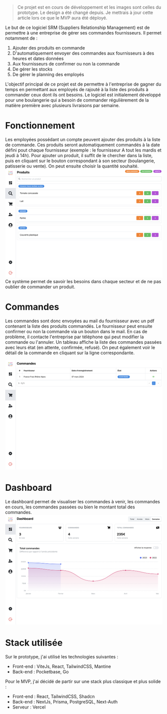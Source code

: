 > Ce projet est en cours de développement et les images sont celles du prototype. Le design a été changé depuis. Je mettrais à jour cette article lors ce que le MVP aura été déployé.

Le but de ce logiciel SRM (Suppliers Relationship Management) est de permettre à une entreprise de gérer ses commandes fournisseurs. Il permet notamment de :
1. Ajouter des produits en commande
2. D'automatiquement envoyer des commandes aux fournisseurs à des heures et dates données
3. Aux fournisseurs de confirmer ou non la commande
4. De gérer les stocks
5. De gérer le planning des employés

L'objectif principal de ce projet est de permettre à l'entreprise de gagner du temps en permettant aux employés de rajouté à la liste des produits à commander ceux dont ils ont besoins.
Le logiciel est initialement développé pour une boulangerie qui a besoin de commander régulièrement de la matière première avec plusieurs livraisons par semaine.

# Fonctionnement

Les employées possédant un compte peuvent ajouter des produits à la liste de commande. Ces produits seront automatiquement commandés à la date défini pout chaque fournisseur (exemple : le fournisseur A tout les mardis et jeudi à 14h).
Pour ajouter un produit, il suffit de le chercher dans la liste, puis en cliquant sur le bouton correspondant à son secteur (boulangerie, patisserie ou vente). On peut ensuite choisir la quantité souhaité.
![Ajout de produit](products.png)
Ce système permet de savoir les besoins dans chaque secteur et de ne pas oublier de commander un produit.

# Commandes

Les commandes sont donc envoyées au mail du fournisseur avec un pdf contenant la liste des produits commandés. Le fournisseur peut ensuite confirmer ou non la commande via un bouton dans le mail.
En cas de problème, il contacte l'entreprise par téléphone qui peut modifier la commande ou l'annuler.
Un tableau affiche la liste des commandes passées avec leurs état (en attente, confirmée, refusé).
On peut également voir le détail de la commande en cliquant sur la ligne correspondante.

![Commandes](orders.png)

# Dashboard

Le dashboard permet de visualiser les commandes à venir, les commandes en cours, les commandes passées ou bien le montant total des commandes.
![Dashboard](dashboard.png)

# Stack utilisée

Sur le prototype, j'ai utilisé les technologies suivantes :
- Front-end : ViteJs, React, TailwindCSS, Mantine
- Back-end : Pocketbase, Go

Pour le MVP, j'ai décidé de partir sur une stack plus classique et plus solide :
- Front-end : React, TailwindCSS, Shadcn
- Back-end : NextJs, Prisma, PostgreSQL, Next-Auth
- Serveur : Vercel